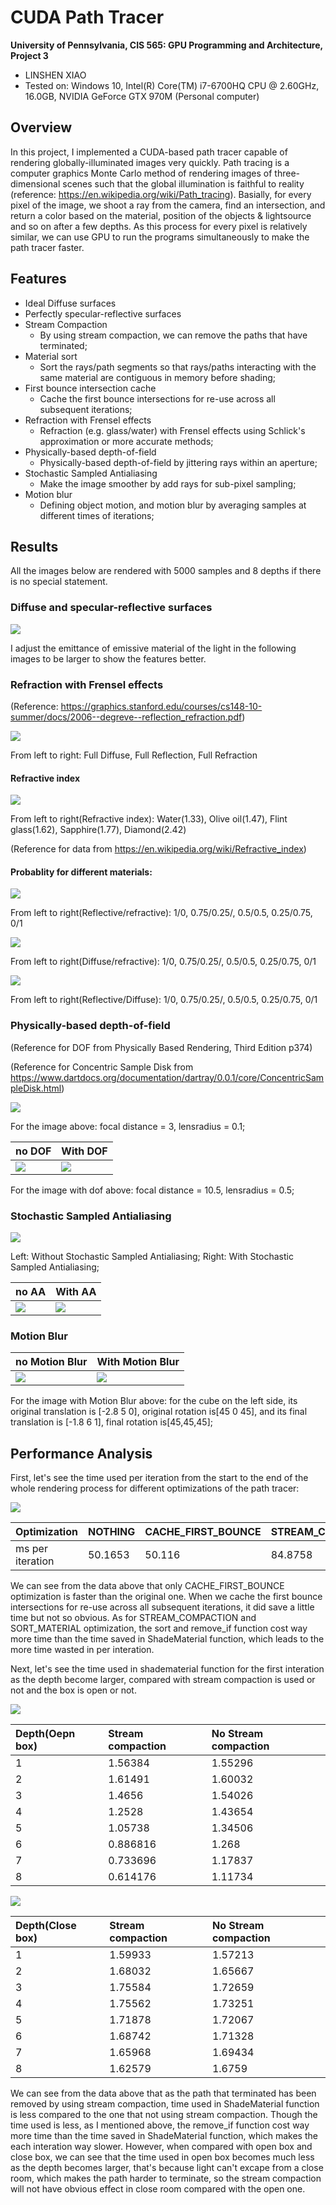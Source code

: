 CUDA Path Tracer
================

**University of Pennsylvania, CIS 565: GPU Programming and Architecture, Project 3**

* LINSHEN XIAO
* Tested on: Windows 10, Intel(R) Core(TM) i7-6700HQ CPU @ 2.60GHz, 16.0GB, NVIDIA GeForce GTX 970M (Personal computer)

## Overview

In this project, I implemented a CUDA-based path tracer capable of rendering globally-illuminated images very quickly. Path tracing is a computer graphics Monte Carlo method of rendering images of three-dimensional scenes such that the global illumination is faithful to reality (reference: https://en.wikipedia.org/wiki/Path_tracing). Basially, for every pixel of the image, we shoot a ray from the camera, find an intersection, and return a color based on the material, position of the objects & lightsource and so on after a few depths. As this process for every pixel is relatively similar, we can use GPU to run the programs simultaneously to make the path tracer faster.

## Features

* Ideal Diffuse surfaces
* Perfectly specular-reflective surfaces
* Stream Compaction
	* By using stream compaction, we can remove the paths that have terminated;
* Material sort
	* Sort the rays/path segments so that rays/paths interacting with the same material are contiguous in memory before shading;
* First bounce intersection cache
	* Cache the first bounce intersections for re-use across all subsequent iterations;
* Refraction with Frensel effects
	* Refraction (e.g. glass/water) with Frensel effects using Schlick's approximation or more accurate methods;
* Physically-based depth-of-field
	* Physically-based depth-of-field by jittering rays within an aperture;
* Stochastic Sampled Antialiasing
	* Make the image smoother by add rays for sub-pixel sampling;
* Motion blur
	* Defining object motion, and motion blur by averaging samples at different times of iterations;

## Results

All the images below are rendered with 5000 samples and 8 depths if there is no special statement.

### Diffuse and specular-reflective surfaces

![](img/cornell.2017-10-01_19-39-04z.5000samp.png)

I adjust the emittance of emissive material of the light in the following images to be larger to show the features better.

### Refraction with Frensel effects

(Reference: https://graphics.stanford.edu/courses/cs148-10-summer/docs/2006--degreve--reflection_refraction.pdf)

![](img/cornell2.2017-10-01_17-34-12z.5000samp.png)

From left to right: Full Diffuse, Full Reflection, Full Refraction

#### Refractive index

![](img/cornell_prob.2017-10-01_17-17-39z.5000samp.png)

From left to right(Refractive index): Water(1.33), Olive oil(1.47), Flint glass(1.62), Sapphire(1.77), Diamond(2.42)

(Reference for data from https://en.wikipedia.org/wiki/Refractive_index)

#### Probablity for different materials:

![](img/cornell_prob.2017-10-01_16-28-23z.5000samp.png)

From left to right(Reflective/refractive): 1/0, 0.75/0.25/, 0.5/0.5, 0.25/0.75, 0/1

![](img/cornell_prob.2017-10-01_16-35-29z.5000samp.png)

From left to right(Diffuse/refractive): 1/0, 0.75/0.25/, 0.5/0.5, 0.25/0.75, 0/1

![](img/cornell_prob.2017-10-01_16-42-11z.5000samp.png)

From left to right(Reflective/Diffuse): 1/0, 0.75/0.25/, 0.5/0.5, 0.25/0.75, 0/1

### Physically-based depth-of-field

(Reference for DOF from Physically Based Rendering, Third Edition p374)

(Reference for Concentric Sample Disk from https://www.dartdocs.org/documentation/dartray/0.0.1/core/ConcentricSampleDisk.html)

![](img/cornell3.2017-09-29_19-28-18z.5000samp.png)

For the image above: focal distance = 3, lensradius = 0.1;

|no DOF | With DOF |
|------|------|
|![](img/cornell2.2017-10-01_17-34-12z.5000samp.png) | ![](img/cornell2.2017-10-01_17-40-31z.5000samp.png) |

For the image with dof above: focal distance = 10.5, lensradius = 0.5;

### Stochastic Sampled Antialiasing

![](img/aacontrast.png)

Left: Without Stochastic Sampled Antialiasing; Right: With Stochastic Sampled Antialiasing;

|no AA | With AA |
|------|------|
|![](img/cornell2.2017-10-01_17-45-29z.5000samp.png) | ![](img/cornell2.2017-10-01_17-34-12z.5000samp.png) |

### Motion Blur

|no Motion Blur | With Motion Blur |
|------|------|
|![](img/cornell2.2017-10-01_23-40-15z.5000samp.png) | ![](img/cornell2.2017-10-01_23-35-37z.5000samp.png) |

For the image with Motion Blur above: for the cube on the left side, its original translation is [-2.8 5 0], original rotation is[45 0 45], and its final translation is [-1.8 6 1], final rotation is[45,45,45];

## Performance Analysis

First, let's see the time used per iteration from the start to the end of the whole rendering process for different optimizations of the path tracer:

![](img/Different_optimizations.png)

| Optimization     | NOTHING | CACHE_FIRST_BOUNCE | STREAM_COMPACTION | SORT_MATERIAL |
|:-----------------|:--------|:-------------------|:------------------|:--------------|
| ms per iteration | 50.1653 | 50.116             | 84.8758           | 319.047       |

We can see from the data above that only CACHE_FIRST_BOUNCE optimization is faster than the original one. When we cache the first bounce intersections for re-use across all subsequent iterations, it did save a little time but not so obvious. As for STREAM_COMPACTION and SORT_MATERIAL optimization, the sort and remove_if function cost way more time than the time saved in 
ShadeMaterial function, which leads to the more time wasted in per interation.

Next, let's see the time used in shadematerial function for the first interation as the depth become larger, compared with stream compaction is used or not and the box is open or not.

![](img/form3.png)

| Depth(Oepn box) | Stream compaction | No Stream compaction |
|:----------------|:------------------|:---------------------|
| 1               | 1.56384           | 1.55296              |
| 2               | 1.61491           | 1.60032              |
| 3               | 1.4656            | 1.54026              |
| 4               | 1.2528            | 1.43654              |
| 5               | 1.05738           | 1.34506              |
| 6               | 0.886816          | 1.268                |
| 7               | 0.733696          | 1.17837              |
| 8               | 0.614176          | 1.11734              |

![](img/form2.png)

| Depth(Close box) | Stream compaction | No Stream compaction |
|:----------------|:------------------|:---------------------|
| 1               | 1.59933           | 1.57213              |
| 2               | 1.68032           | 1.65667              |
| 3               | 1.75584           | 1.72659              |
| 4               | 1.75562           | 1.73251              |
| 5               | 1.71878           | 1.72067              |
| 6               | 1.68742           | 1.71328              |
| 7               | 1.65968           | 1.69434              |
| 8               | 1.62579           | 1.6759               |

We can see from the data above that as the path that terminated has been removed by using stream compaction, time used in ShadeMaterial function is less compared to the one that not using stream compaction. Though the time used is less, as I mentioned above, the remove_if function cost way more time than the time saved in ShadeMaterial function, which makes the each interation way slower. However, when compared with open box and close box, we can see that the time used in open box becomes much less as the depth becomes larger, that's because light can't excape from a close room, which makes the path harder to terminate, so the stream compaction will not  have obvious effect in close room compared with the open one.